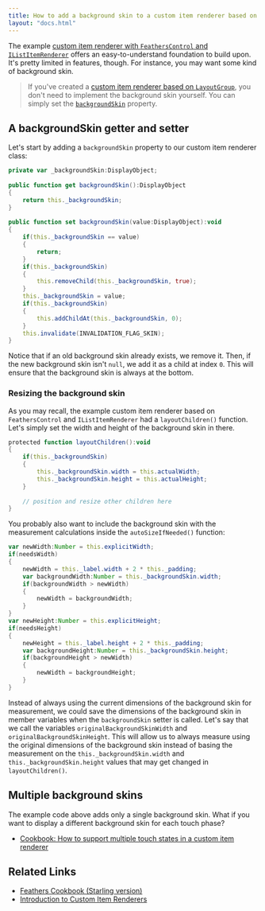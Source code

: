 ```yaml
---
title: How to add a background skin to a custom item renderer based on FeathersControl and IListItemRenderer (Starling version)
layout: "docs.html"
---
```


The example [custom item renderer with `FeathersControl` and `IListItemRenderer`](../feathers-control-item-renderers.md) offers an easy-to-understand foundation to build upon. It's pretty limited in features, though. For instance, you may want some kind of background skin.

> If you've created a [custom item renderer based on `LayoutGroup`](../layout-group-item-renderers.md), you don't need to implement the background skin yourself. You can simply set the [`backgroundSkin`](/api-reference/feathers/controls/LayoutGroup.html#backgroundSkin) property.

## A backgroundSkin getter and setter

Let's start by adding a `backgroundSkin` property to our custom item renderer class:

```actionscript
private var _backgroundSkin:DisplayObject;
 
public function get backgroundSkin():DisplayObject
{
    return this._backgroundSkin;
}
 
public function set backgroundSkin(value:DisplayObject):void
{
    if(this._backgroundSkin == value)
    {
        return;
    }
    if(this._backgroundSkin)
    {
        this.removeChild(this._backgroundSkin, true);
    }
    this._backgroundSkin = value;
    if(this._backgroundSkin)
    {
        this.addChildAt(this._backgroundSkin, 0);
    }
    this.invalidate(INVALIDATION_FLAG_SKIN);
}
```

Notice that if an old background skin already exists, we remove it. Then, if the new background skin isn't `null`, we add it as a child at index `0`. This will ensure that the background skin is always at the bottom.

### Resizing the background skin

As you may recall, the example custom item renderer based on `FeathersControl` and `IListItemRenderer` had a `layoutChildren()` function. Let's simply set the width and height of the background skin in there.

```actionscript
protected function layoutChildren():void
{
    if(this._backgroundSkin)
    {
        this._backgroundSkin.width = this.actualWidth;
        this._backgroundSkin.height = this.actualHeight;
    }
 
    // position and resize other children here
}
```

You probably also want to include the background skin with the measurement calculations inside the `autoSizeIfNeeded()` function:

```actionscript
var newWidth:Number = this.explicitWidth;
if(needsWidth)
{
    newWidth = this._label.width + 2 * this._padding;
    var backgroundWidth:Number = this._backgroundSkin.width;
    if(backgroundWidth > newWidth)
    {
        newWidth = backgroundWidth;
    }
}
var newHeight:Number = this.explicitHeight;
if(needsHeight)
{
    newHeight = this._label.height + 2 * this._padding;
    var backgroundHeight:Number = this._backgroundSkin.height;
    if(backgroundHeight > newWidth)
    {
        newWidth = backgroundHeight;
    }
}
```

Instead of always using the current dimensions of the background skin for measurement, we could save the dimensions of the background skin in member variables when the `backgroundSkin` setter is called. Let's say that we call the variables `originalBackgroundSkinWidth` and `originalBackgroundSkinHeight`. This will allow us to always measure using the original dimensions of the background skin instead of basing the measurement on the `this._backgroundSkin.width` and `this._backgroundSkin.height` values that may get changed in `layoutChildren()`.

## Multiple background skins

The example code above adds only a single background skin. What if you want to display a different background skin for each touch phase?

- [Cookbook: How to support multiple touch states in a custom item renderer](./item-renderer-touch-states.md)

## Related Links

- [Feathers Cookbook (Starling version)](./index.md)
- [Introduction to Custom Item Renderers](../item-renderers.md)
